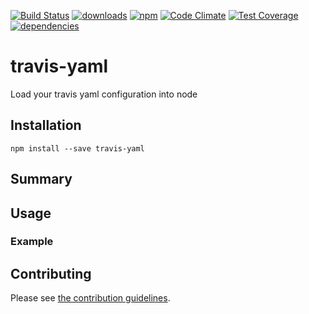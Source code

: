 [![Build Status](https://travis-ci.org/tandrewnichols/travis-yaml.png)](https://travis-ci.org/tandrewnichols/travis-yaml) [![downloads](http://img.shields.io/npm/dm/travis-yaml.svg)](https://npmjs.org/package/travis-yaml) [![npm](http://img.shields.io/npm/v/travis-yaml.svg)](https://npmjs.org/package/travis-yaml) [![Code Climate](https://codeclimate.com/github/tandrewnichols/travis-yaml/badges/gpa.svg)](https://codeclimate.com/github/tandrewnichols/travis-yaml) [![Test Coverage](https://codeclimate.com/github/tandrewnichols/travis-yaml/badges/coverage.svg)](https://codeclimate.com/github/tandrewnichols/travis-yaml) [![dependencies](https://david-dm.org/tandrewnichols/travis-yaml.png)](https://david-dm.org/tandrewnichols/travis-yaml)

# travis-yaml

Load your travis yaml configuration into node

## Installation

`npm install --save travis-yaml`

## Summary

## Usage



### Example

## Contributing

Please see [the contribution guidelines](CONTRIBUTING.md).
